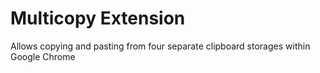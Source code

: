 # Multicopy Extension
Allows copying and pasting from four separate clipboard storages within Google Chrome
